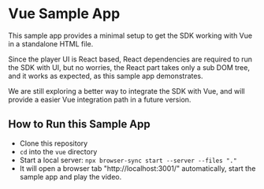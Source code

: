 # Vue Sample App

This sample app provides a minimal setup to get the SDK working with Vue in a standalone HTML file.

Since the player UI is React based, React dependencies are required to run the SDK with UI, but no worries, the React part takes only a sub DOM tree, and it works as expected, as this sample app demonstrates.

We are still exploring a better way to integrate the SDK with Vue, and will provide a easier Vue integration path in a future version.

## How to Run this Sample App

- Clone this repository
- `cd` into the `vue` directory
- Start a local server: `npx browser-sync start --server --files "."`
- It will open a browser tab "http://localhost:3001/" automatically, start the sample app and play the video.
